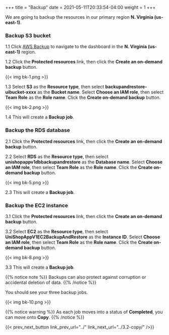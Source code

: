 +++
title = "Backup"
date =  2021-05-11T20:33:54-04:00
weight = 1
+++

We are going to backup the resources in our primary region **N. Virginia (us-east-1)**.

### Backup S3 bucket

1.1 Click [AWS Backup](https://us-east-1.console.aws.amazon.com/backup/home?region=us-east-1#/) to navigate to the dashboard in the **N. Virginia (us-east-1)** region.

1.2 Click the **Protected resources** link, then click the **Create an on-demand backup** button.

{{< img bk-1.png >}}

1.3 Select **S3** as the **Resource type**, then select **backupandrestore-uibucket-xxxx** as the **Bucket name**. Select **Choose an IAM role**, then select **Team Role** as the **Role name**. Click the **Create on-demand backup** button.

{{< img bk-2.png >}}

1.4 This will create a **Backup job**.

### Backup the RDS database

2.1 Click the **Protected resources** link, then click the **Create an on-demand backup** button.

2.2 Select **RDS** as the **Resource type**, then select **unishopappv1dbbackupandrestore** as the **Database name**. Select **Choose an IAM role**, then select **Team Role** as the **Role name**. Click the **Create on-demand backup** button.

{{< img bk-5.png >}}

2.3 This will create a **Backup job**.

### Backup the EC2 instance

3.1 Click the **Protected resources** link, then click the **Create an on-demand backup** button.

3.2 Select **EC2** as the **Resource type**, then select **UniShopAppV1EC2BackupAndRestore** as the **Instance ID**.  Select **Choose an IAM role**, then select **Team Role** as the **Role name**. Click the **Create on-demand backup** button.

{{< img bk-8.png >}}

3.3 This will create a **Backup job**.

{{% notice note %}}
Backups can also protect against corruption or accidental deletion of data.
{{% /notice %}}

You should see your three backup jobs.  

{{< img bk-10.png >}}

{{% notice warning %}}
As each job moves into a status of **Completed**, you can move onto **Copy**.
{{% /notice %}}

{{< prev_next_button link_prev_url="../" link_next_url="../3.2-copy/" />}}